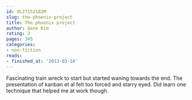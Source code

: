 ```yaml
---
id: OL27152182M
slug: the-phoenix-project
title: The phoenix project
author: Gene Kim
rating: 3
pages: 345
categories:
- non-fiction
reads:
- finished_at: '2013-03-16'
---
```

Fascinating train wreck to start but started waning towards the end. The presentation of kanban et al felt too forced and starry eyed. Did learn one technique that helped me at work though.
